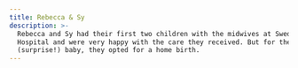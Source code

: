 ```yaml
---
title: Rebecca & Sy
description: >-
  Rebecca and Sy had their first two children with the midwives at Swedish
  Hospital and were very happy with the care they received. But for their third
  (surprise!) baby, they opted for a home birth.
---
```


